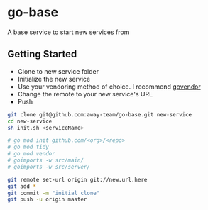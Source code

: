 # go-base
A base service to start new services from

## Getting Started

* Clone to new service folder
* Initialize the new service
* Use your vendoring method of choice.  I recommend [govendor](https://github.com/kardianos/govendor)
* Change the remote to your new service's URL
* Push

```sh
git clone git@github.com:away-team/go-base.git new-service
cd new-service
sh init.sh <serviceName>

# go mod init github.com/<org>/<repo>
# go mod tidy
# go mod vendor
# goimports -w src/main/
# goimports -w src/server/

git remote set-url origin git://new.url.here
git add *
git commit -m "initial clone"
git push -u origin master
```

